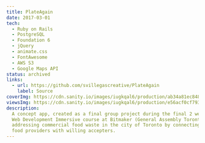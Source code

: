```yaml
---
title: PlateAgain
date: 2017-03-01
tech:
  - Ruby on Rails
  - PostgreSQL
  - Foundation 6
  - jQuery
  - animate.css
  - FontAwesome
  - AWS S3
  - Google Maps API
status: archived
links:
  - url: https://github.com/svillegascreative/PlateAgain
    label: Source
coverImg: https://cdn.sanity.io/images/iugkqal6/production/ab34a81ec848880646d6f9dfa35dc25e3560d3a0-1000x600.jpg
viewsImg: https://cdn.sanity.io/images/iugkqal6/production/e56acf0cf793e9d0d509caf3da27739cb134ee92-1907x1280.png
description:
  A concept app, created as a final group project during the final 2 weeks of a
  Web Development Immersive course at Bitmaker (General Assembly Toronto),
  addressing commercial food waste in the city of Toronto by connecting surplus
  food providers with willing accepters.
---
```

